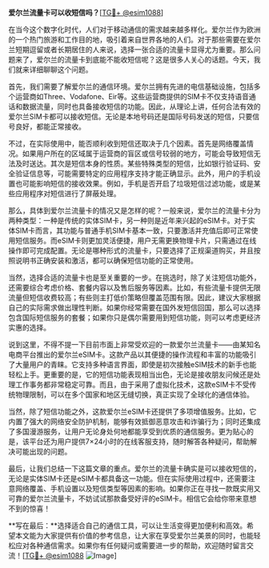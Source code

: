 **爱尔兰流量卡可以收短信吗？**[[TG💪+ @esim1088](https://t.me/s/esim1088)]

在当今这个数字化时代，人们对于移动通信的需求越来越多样化。爱尔兰作为欧洲的一个热门旅游和工作目的地，吸引着来自世界各地的人们。对于那些需要在爱尔兰短期逗留或者长期居住的人来说，选择一张合适的流量卡显得尤为重要。那么问题来了，爱尔兰的流量卡到底能不能收短信呢？这是很多人关心的话题。今天，我们就来详细聊聊这个问题。

首先，我们需要了解爱尔兰的通信环境。爱尔兰拥有先进的电信基础设施，包括多个运营商如Three、Vodafone、Eir等。这些运营商提供的SIM卡不仅支持语音通话和数据流量，同时也具备接收短信的功能。因此，从理论上讲，任何合法有效的爱尔兰SIM卡都可以接收短信。无论是本地号码还是国际号码发送的短信，只要信号良好，都能正常接收。

不过，在实际使用中，能否顺利收到短信还取决于几个因素。首先是网络覆盖情况。如果用户所在的区域属于运营商的盲区或信号较弱的地方，可能会导致短信无法及时送达。其次是短信本身的性质。某些特殊类型的短信，比如银行验证码、安全验证信息等，可能需要特定的应用程序支持才能正确显示。此外，用户的手机设置也可能影响短信的接收效果。例如，手机是否开启了垃圾短信过滤功能，或是某些应用程序对短信进行了屏蔽处理。

那么，具体到爱尔兰流量卡的情况又是怎样的呢？一般来说，爱尔兰的流量卡分为两种类型：一种是传统的实体SIM卡，另一种则是近年来兴起的eSIM卡。对于实体SIM卡而言，其功能与普通手机SIM卡基本一致，只要激活并充值后即可正常使用短信服务。而eSIM卡则更加灵活便捷，用户无需更换物理卡片，只需通过在线操作即可完成配置。无论是哪种形式的流量卡，只要选择了正规渠道购买，并且按照说明书正确安装和激活，都可以确保短信功能的正常使用。

当然，选择合适的流量卡也是至关重要的一步。在挑选时，除了关注短信功能外，还需要综合考虑价格、套餐内容以及售后服务等因素。比如，有些流量卡提供无限流量但短信收费较高；有些则主打低价策略但覆盖范围有限。因此，建议大家根据自己的实际需求做出理性判断。如果你经常需要在国外发短信回国，那么可以选择包含国际短信服务的套餐；如果你只是偶尔需要用到短信功能，则可以考虑更经济实惠的选择。

说到这里，不得不提一下目前市面上非常受欢迎的一款爱尔兰流量卡——由某知名电商平台推出的爱尔兰eSIM卡。这款产品以其便捷的操作流程和丰富的功能吸引了大量用户的青睐。它支持多种语言界面，即使是初次接触eSIM技术的新手也能轻松上手。更重要的是，它的短信功能表现相当出色，无论是接收朋友问候还是处理工作事务都非常稳定可靠。而且，由于采用了虚拟化技术，这款eSIM卡不受传统物理限制，可以在多个国家和地区无缝切换，真正实现了全球化的通信体验。

当然，除了短信功能之外，这款爱尔兰eSIM卡还提供了多项增值服务。比如，它内置了强大的网络安全防护机制，能够有效抵御恶意攻击和诈骗行为；同时还集成了多国漫游服务，让用户无论身处何地都能享受到优质的通信服务。更为贴心的是，该平台还为用户提供7×24小时的在线客服支持，随时解答各种疑问，帮助解决可能出现的问题。

最后，让我们总结一下这篇文章的重点。爱尔兰的流量卡确实是可以接收短信的，无论是实体SIM卡还是eSIM卡都具备这一功能。但在实际使用过程中，还需要注意网络覆盖、手机设置以及短信类型等因素的影响。如果你正在寻找一款既实用又可靠的爱尔兰流量卡，不妨试试那款备受好评的eSIM卡。相信它会给你带来意想不到的惊喜！

**写在最后：**选择适合自己的通信工具，可以让生活变得更加便利和高效。希望本文能为大家提供有价值的参考信息，让大家在享受爱尔兰美景的同时，也能轻松应对各种通信需求。如果你有任何疑问或需要进一步的帮助，欢迎随时留言交流！[[TG💪+ @esim1088](https://t.me/s/esim1088) ![Image](https://i.postimg.cc/4NQfJmqS/Snipaste-2025-05-13-00-14-12.png)]